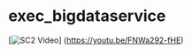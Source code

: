 # exec_bigdataservice

[![SC2 Video](https://i9.ytimg.com/vi/FNWa292-fHE/mq1.jpg)]
(https://youtu.be/FNWa292-fHE)
